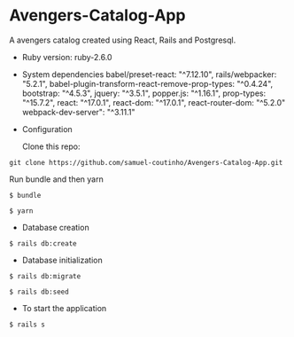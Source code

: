 # Avengers-Catalog-App

A avengers catalog created using React, Rails and Postgresql.

* Ruby version: ruby-2.6.0

* System dependencies
    babel/preset-react: "^7.12.10",
    rails/webpacker: "5.2.1",
    babel-plugin-transform-react-remove-prop-types: "^0.4.24",
    bootstrap: "^4.5.3",
    jquery: "^3.5.1",
    popper.js: "^1.16.1",
    prop-types: "^15.7.2",
    react: "^17.0.1",
    react-dom: "^17.0.1",
    react-router-dom: "^5.2.0"  
    webpack-dev-server": "^3.11.1"

* Configuration

  Clone this repo:

```
git clone https://github.com/samuel-coutinho/Avengers-Catalog-App.git
```
  Run bundle and then yarn
  
```
$ bundle
```

```
$ yarn
```

* Database creation
```
$ rails db:create
```

* Database initialization
```
$ rails db:migrate
```
```
$ rails db:seed
```
* To start the application
```
$ rails s
```



